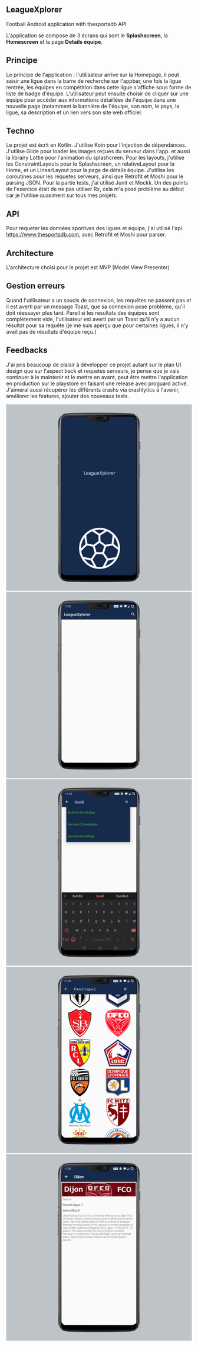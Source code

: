 ## LeagueXplorer
Football Android application with thesportsdb API 

L'application se compose de 3 écrans qui sont le **Splashscreen**, la **Homescreen** et la page **Details équipe**.
## Principe
Le principe de l'application : l'utilisateur arrive sur la Homepage, il peut saisir une ligue dans la barre de recherche sur l'appbar, une fois la ligue rentrée, les équipes en compétition dans cette ligue s'affiche sous forme de liste de badge d'équipe. L'utilisateur peut ensuite choisir de cliquer sur une équipe pour accèder aux informations détaillées de l'équipe dans une nouvelle page (notamment la bannière de l'équipe, son nom, le pays,
la ligue, sa description et un lien vers son site web officiel.

## Techno
Le projet est écrit en Kotlin. J'utilise Koin pour l'injection de dépendances.
J'utilise Glide pour loader les images reçues du serveur dans l'app. et aussi la librairy Lottie pour l'animation du splashcreen.
Pour les layouts, j'utilise les ConstraintLayouts pour le Splashscreen, un relativeLayout pour la Home, et un LinearLayout pour la page de détails équipe.
J'utilise les coroutines pour les requetes serveurs, ainsi que Retrofit et Moshi pour le parsing JSON.
Pour la partie tests, j'ai utilisé Junit et Mockk.
Un des points de l'exercice était de ne pas utiliser Rx, cela m'a posé problème au début car je l'utilise quasiment sur tous mes projets.

## API
Pour requeter les données sportives des ligues et équipe, j'ai utilisé l'api https://www.thesportsdb.com, avec Retrofit et Moshi pour parser.

## Architecture
L'architecture choisi pour le projet est MVP (Model View Presenter)

## Gestion erreurs
Quand l'utilisateur a un soucis de connexion, les requêtes ne passent pas et il est averti par un message Toast, que sa connexion pose problème, qu'il doit réessayer plus tard.
Pareil si les resultats des équipes sont completement vide, l'utilisateur est averti par un Toast qu'il n'y a aucun résultat pour sa requête (je me suis aperçu que pour certaines ligues, il n'y avait pas de résultats d'équipe reçu.)

## Feedbacks
J'ai pris beaucoup de plaisir à développer ce projet autant sur le plan UI design que sur l'aspect back et requetes serveurs, je pense que je vais continuer à le maintenir et le mettre en avant, peut être mettre l'application en production sur le playstore en faisant une release avec proguard activé.
J'aimerai aussi récupérer les différents crashs via crashlytics à l'avenir, améliorer les features, ajouter des nouveaux tests.

![Splashscreen|2200x2200,20%](https://github.com/GuillaumeSeg/leaguexplorer/blob/master/documentation/mockup_1.png "Splashscreen")
![Home Page 1|2200x2200,20%](https://github.com/GuillaumeSeg/leaguexplorer/blob/master/documentation/mockup_2.png "Home Page 1")
![Home autocompletion|2200x2200,20%](https://github.com/GuillaumeSeg/leaguexplorer/blob/master/documentation/mockup_3.png "Home autocompletion")
![Home list teams|2200x2200,20%](https://github.com/GuillaumeSeg/leaguexplorer/blob/master/documentation/mockup_4.png "Home list teams")
![Team details page|2200x2200,20%](https://github.com/GuillaumeSeg/leaguexplorer/blob/master/documentation/mockup_5.png "Team details page")
